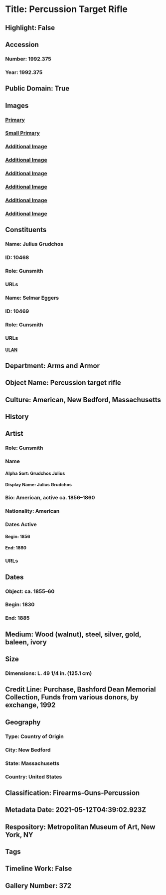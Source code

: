 # Title: Percussion Target Rifle
## Highlight: False
## Accession
### Number: 1992.375
### Year: 1992.375
## Public Domain: True
## Images
### [Primary](https://images.metmuseum.org/CRDImages/aa/original/DT6942.jpg)
### [Small Primary](https://images.metmuseum.org/CRDImages/aa/web-large/DT6942.jpg)
### [Additional Image](https://images.metmuseum.org/CRDImages/aa/original/DT6943.jpg)
### [Additional Image](https://images.metmuseum.org/CRDImages/aa/original/sfsb1992.375_001.jpg)
### [Additional Image](https://images.metmuseum.org/CRDImages/aa/original/sfsb1992.375_002.jpg)
### [Additional Image](https://images.metmuseum.org/CRDImages/aa/original/sfsb1992.375_003.jpg)
### [Additional Image](https://images.metmuseum.org/CRDImages/aa/original/sfsb1992.375_004.jpg)
### [Additional Image](https://images.metmuseum.org/CRDImages/aa/original/sfsb1992.375_005.jpg)
## Constituents
### Name: Julius Grudchos
### ID: 10468
### Role: Gunsmith
### URLs
### Name: Selmar Eggers
### ID: 10469
### Role: Gunsmith
### URLs
#### [ULAN](http://vocab.getty.edu/page/ulan/500331830)
## Department: Arms and Armor
## Object Name: Percussion target rifle
## Culture: American, New Bedford, Massachusetts
## History
## Artist
### Role: Gunsmith
### Name
#### Alpha Sort: Grudchos Julius
#### Display Name: Julius Grudchos
### Bio: American, active ca. 1856–1860
### Nationality: American
### Dates Active
#### Begin: 1856
#### End: 1860
### URLs
## Dates
### Object: ca. 1855–60
### Begin: 1830
### End: 1885
## Medium: Wood (walnut), steel, silver, gold, baleen, ivory
## Size
### Dimensions: L. 49 1/4 in. (125.1 cm)
## Credit Line: Purchase, Bashford Dean Memorial Collection, Funds from various donors, by exchange, 1992
## Geography
### Type: Country of Origin
### City: New Bedford
### State: Massachusetts
### Country: United States
## Classification: Firearms-Guns-Percussion
## Metadata Date: 2021-05-12T04:39:02.923Z
## Respository: Metropolitan Museum of Art, New York, NY
## Tags
## Timeline Work: False
## Gallery Number: 372